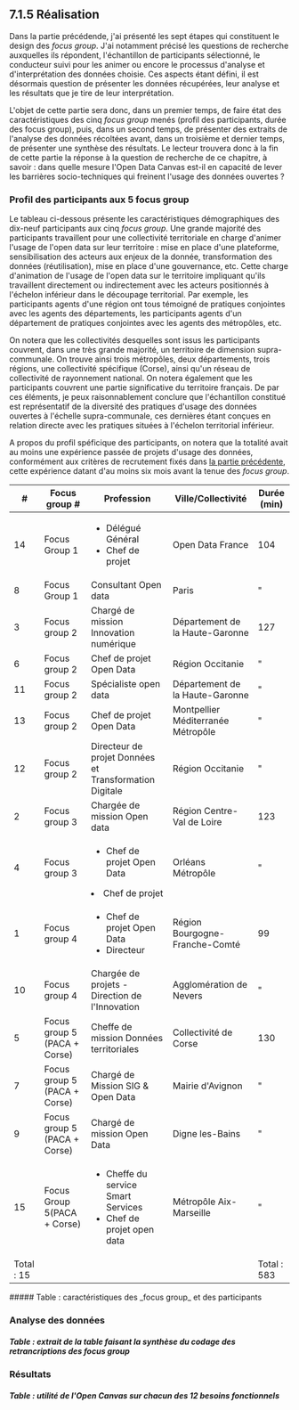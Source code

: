 ## 7.1.5 Réalisation

Dans la partie précédende, j'ai présenté les sept étapes qui constituent le design des _focus group_. J'ai notamment précisé les questions de recherche auxquelles ils répondent, l'échantillon de participants sélectionné, le conducteur suivi pour les animer ou encore le processus d'analyse et d'interprétation des données choisie. Ces aspects étant défini, il est désormais question de présenter les données récupérées, leur analyse et les résultats que je tire de leur interprétation. 

L'objet de cette partie sera donc, dans un premier temps, de faire état des caractéristiques des cinq _focus group_ menés (profil des participants, durée des focus group), puis, dans un second temps, de présenter des extraits de l'analyse des données récoltées avant, dans un troisième et dernier temps, de présenter une synthèse des résultats. Le lecteur trouvera donc à la fin de cette partie la réponse à la question de recherche de ce chapitre, à savoir : dans quelle mesure l'Open Data Canvas est-il en capacité de lever les barrières socio-techniques qui freinent l'usage des données ouvertes ?

### Profil des participants aux 5 focus group

Le tableau ci-dessous présente les caractéristiques démographiques des dix-neuf participants aux cinq _focus group_. Une grande majorité des participants travaillent pour une collectivité territoriale en charge d'animer l'usage de l'open data sur leur territoire : mise en place d'une plateforme, sensibilisation des acteurs aux enjeux de la donnée, transformation des données (réutilisation), mise en place d'une gouvernance, etc. Cette  charge d'animation de l'usage de l'open data sur le territoire impliquant qu'ils travaillent directement ou indirectement avec les acteurs positionnés à l'échelon inférieur dans le découpage territorial. Par exemple, les participants agents d'une région ont tous témoigné de pratiques conjointes avec les agents des départements, les participants agents d'un département de pratiques conjointes avec les agents des métropôles, etc. 

On notera que les collectivités desquelles sont issus les participants couvrent, dans une très grande majorité, un territoire de dimension supra-communale. On trouve ainsi trois métropôles, deux départements, trois régions, une collectivité spécifique (Corse), ainsi qu'un réseau de collectivité de rayonnement national. On notera également que les participants couvrent une partie significative du territoire français. De par ces éléments, je peux raisonnablement conclure que l'échantillon constitué est représentatif de la diversité des pratiques d'usage des données ouvertes à l'échelle supra-communale, ces dernières étant conçues en relation directe avec les pratiques situées à l'échelon territorial inférieur. 

A propos du profil spéficique des participants, on notera que la totalité avait au moins une expérience passée de projets d'usage des données, conformément aux critères de recrutement fixés dans [la partie précédente](7.1.4_connaissance_design.md), cette expérience datant d'au moins six mois avant la tenue des _focus group_. 


<table>
    <thead>
        <tr>
            <th>#</th>
            <th>Focus group #</th>
            <th>Profession</th>
            <th>Ville/Collectivité</th>
            <th>Durée (min)</th>
        </tr>
    </thead>
    <tbody>  
         <tr>
            <td>14</td>
            <td>Focus Group 1</td>
            <td><ul><li>Délégué Général</li><li>Chef de projet</li></ul></td>
            <td>Open Data France</td>
            <td>104</td>
        </tr> 
         <tr>
            <td>8</td>
            <td>Focus Group 1</td>
            <td>Consultant Open data</td>
            <td>Paris</td>
            <td>"</td>
        </tr> 
         <tr>
            <td>3</td>
            <td>Focus group 2</td>
            <td>Chargé de mission Innovation numérique</td>
            <td>Département de la Haute-Garonne</td>
            <td>127</td>
        </tr>
          <tr>
            <td>6</td>
            <td>Focus group 2</td>
            <td>Chef de projet Open Data</td>
            <td>Région Occitanie</td>
            <td>"</td>
        </tr> 
           <tr>
            <td>11</td>
            <td>Focus group 2</td>
            <td>Spécialiste open data</td>
            <td>Département de la Haute-Garonne</td>
            <td>"</td>
        </tr> 
                 <tr>
            <td>13</td>
            <td>Focus group 2</td>
            <td>Chef de projet Open Data</td>
            <td>Montpellier Méditerranée Métropôle</td>
            <td>"</td>
        </tr>
           <tr>
            <td>12</td>
            <td>Focus group 2</td>
            <td>Directeur de projet Données et Transformation Digitale</td>
            <td>Région Occitanie</td>
            <td>"</td>
        </tr>
         <tr>
            <td>2</td>
            <td>Focus group 3</td>
            <td>Chargée de mission Open data</td>
            <td>Région Centre-Val de Loire</td>
            <td>123</td>
        </tr>        
          <tr>
            <td>4</td>
            <td>Focus group 3</td>
            <td><ul><li>Chef de projet Open Data</li></ul><li>Chef de projet</li></td>
            <td>Orléans Métropôle</td>
            <td>"</td>
        </tr>
        <tr>
            <td>1</td>
            <td>Focus group 4</td>
            <td><ul><li>Chef de projet Open Data</li><li>Directeur</li></ul></td>
            <td>Région Bourgogne-Franche-Comté</td>
            <td>99</td>
        </tr>
          <tr>
            <td>10</td>
            <td>Focus group 4</td>
            <td>Chargée de projets - Direction de l'Innovation</td>
            <td>Agglomération de Nevers</td>
            <td>"</td>
        </tr>   
        <tr>
            <td>5</td>
            <td>Focus group 5 (PACA + Corse)</td>
            <td>Cheffe de mission Données territoriales</td>
            <td>Collectivité de Corse</td>
            <td>130</td>
        </tr>
         <tr>
            <td>7</td>
            <td>Focus group 5 (PACA + Corse)</td>
            <td>Chargé de Mission SIG & Open Data</td>
            <td>Mairie d'Avignon</td>
            <td>"</td>
        </tr>
         <tr>
            <td>9</td>
            <td>Focus group 5 (PACA + Corse)</td>
            <td>Chargé de mission Open Data</td>
            <td>Digne les-Bains</td>
            <td>"</td>
        </tr>
         <tr>
            <td>15</td>
            <td>Focus Group 5(PACA + Corse)</td>
            <td><ul><li>Cheffe du service Smart Services</li><li>Chef de projet open data</li></ul></td>
            <td>Métropôle Aix-Marseille</td>
            <td>"</td>
        </tr>
        <tr>
            <td>Total : 15</td>
            <td></td>
            <td></td>
            <td></td>
            <td>Total : 583</td>
        </tr>
    </tbody>
</table>
##### Table : caractéristiques des _focus group_ et des participants

### Analyse des données


##### Table : extrait de la table faisant la synthèse du codage des retrancriptions des focus group

### Résultats


##### Table : utilité de l'Open Canvas sur chacun des 12 besoins fonctionnels


